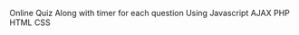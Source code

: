 Online Quiz
Along with timer for each question
Using Javascript
      AJAX
      PHP
      HTML
      CSS
